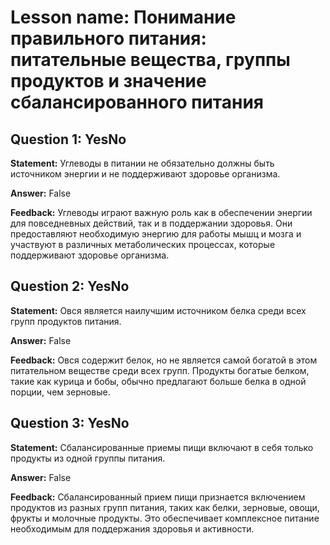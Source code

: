 # Lesson name: Понимание правильного питания: питательные вещества, группы продуктов и значение сбалансированного питания

## Question 1: YesNo

**Statement:** Углеводы в питании не обязательно должны быть источником энергии и не поддерживают здоровье организма.

**Answer:** False

**Feedback:**
Углеводы играют важную роль как в обеспечении энергии для повседневных действий, так и в поддержании здоровья. Они предоставляют необходимую энергию для работы мышц и мозга и участвуют в различных метаболических процессах, которые поддерживают здоровье организма.


## Question 2: YesNo

**Statement:** Овся является наилучшим источником белка среди всех групп продуктов питания.

**Answer:** False

**Feedback:**
Овся содержит белок, но не является самой богатой в этом питательном веществе среди всех групп. Продукты богатые белком, такие как курица и бобы, обычно предлагают больше белка в одной порции, чем зерновые.


## Question 3: YesNo

**Statement:** Сбалансированные приемы пищи включают в себя только продукты из одной группы питания.

**Answer:** False

**Feedback:**
Сбалансированный прием пищи признается включением продуктов из разных групп питания, таких как белки, зерновые, овощи, фрукты и молочные продукты. Это обеспечивает комплексное питание необходимым для поддержания здоровья и активности.

